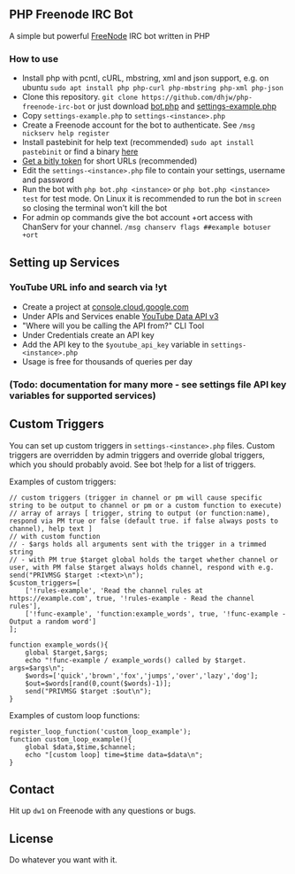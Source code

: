 ## PHP Freenode IRC Bot
A simple but powerful [FreeNode](https://freenode.net/) IRC bot written in PHP

### How to use
- Install php with pcntl, cURL, mbstring, xml and json support, e.g. on ubuntu `sudo apt install php php-curl php-mbstring php-xml php-json`
- Clone this repository. `git clone https://github.com/dhjw/php-freenode-irc-bot` or just download [bot.php](https://raw.githubusercontent.com/dhjw/php-freenode-irc-bot/master/bot.php) and [settings-example.php](https://raw.githubusercontent.com/dhjw/php-freenode-irc-bot/master/settings-example.php)
- Copy `settings-example.php` to `settings-<instance>.php`
- Create a Freenode account for the bot to authenticate. See `/msg nickserv help register`
- Install pastebinit for help text (recommended) `sudo apt install pastebinit` or find a binary [here](https://pkgs.org/download/pastebinit)
- [Get a bitly token](https://bitly.com) for short URLs (recommended)
- Edit the `settings-<instance>.php` file to contain your settings, username and password
- Run the bot with `php bot.php <instance>` or `php bot.php <instance> test` for test mode. On Linux it is recommended to run the bot in `screen` so closing the terminal won't kill the bot
- For admin op commands give the bot account +ort access with ChanServ for your channel. `/msg chanserv flags ##example botuser +ort`

## Setting up Services
### YouTube URL info and search via !yt
- Create a project at [console.cloud.google.com](https://console.cloud.google.com/)
- Under APIs and Services enable [YouTube Data API v3](https://developers.google.com/youtube/v3/)
- "Where will you be calling the API from?" CLI Tool
- Under Credentials create an API key
- Add the API key to the `$youtube_api_key` variable in `settings-<instance>.php`
- Usage is free for thousands of queries per day

### (Todo: documentation for many more - see settings file API key variables for supported services)

## Custom Triggers
You can set up custom triggers in `settings-<instance>.php` files. Custom triggers are overridden by admin triggers and override global triggers, which you should probably avoid. See bot !help for a list of triggers.

Examples of custom triggers:
```
// custom triggers (trigger in channel or pm will cause specific string to be output to channel or pm or a custom function to execute)
// array of arrays [ trigger, string to output (or function:name), respond via PM true or false (default true. if false always posts to channel), help text ]
// with custom function
// - $args holds all arguments sent with the trigger in a trimmed string
// - with PM true $target global holds the target whether channel or user, with PM false $target always holds channel, respond with e.g. send("PRIVMSG $target :<text>\n");
$custom_triggers=[
	['!rules-example', 'Read the channel rules at https://example.com', true, '!rules-example - Read the channel rules'],
	['!func-example', 'function:example_words', true, '!func-example - Output a random word']
];

function example_words(){
	global $target,$args;
	echo "!func-example / example_words() called by $target. args=$args\n";
	$words=['quick','brown','fox','jumps','over','lazy','dog'];
	$out=$words[rand(0,count($words)-1)];
	send("PRIVMSG $target :$out\n");
}
```
Examples of custom loop functions:
```
register_loop_function('custom_loop_example');
function custom_loop_example(){
	global $data,$time,$channel;
	echo "[custom loop] time=$time data=$data\n";
}
```
## Contact
Hit up `dw1` on Freenode with any questions or bugs.

## License
Do whatever you want with it.
